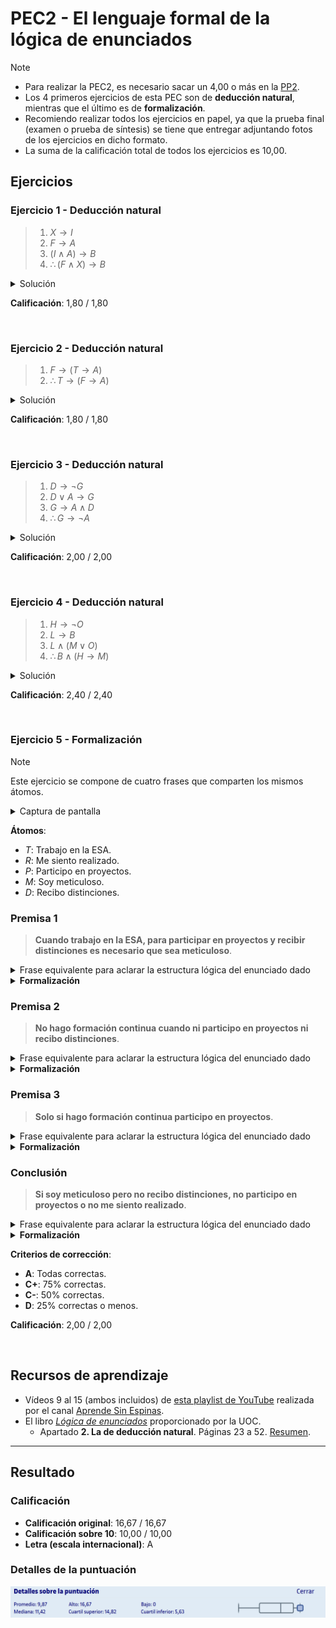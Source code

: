 # PEC2 - El lenguaje formal de la lógica de enunciados

>[!NOTE]
>- Para realizar la PEC2, es necesario sacar un 4,00 o más en la [PP2](pp2).
>- Los 4 primeros ejercicios de esta PEC son de **deducción natural**, mientras que el último es de **formalización**.
>- Recomiendo realizar todos los ejercicios en papel, ya que la prueba final (examen o prueba de síntesis) se tiene que entregar adjuntando fotos de los ejercicios en dicho formato.
>- La suma de la calificación total de todos los ejercicios es 10,00.

## Ejercicios

### Ejercicio 1 - Deducción natural

>1. $X \rightarrow I$
>2. $F \rightarrow A$
>3. $(I \wedge A) \rightarrow B$
>4. $\therefore (F \wedge X) \rightarrow B$

<details>
	<summary>Solución</summary>

![](capturas/1.png)
</details>

**Calificación**: 1,80 / 1,80

<br>

### Ejercicio 2 - Deducción natural

>1. $F \rightarrow (T \rightarrow A)$
>2. $\therefore T \rightarrow (F \rightarrow A)$

<details>
	<summary>Solución</summary>

![](capturas/2.png)
</details>

**Calificación**: 1,80 / 1,80

<br>

### Ejercicio 3 - Deducción natural

>1. $D \rightarrow \neg G$
>2. $D \vee A \rightarrow G$
>3. $G \rightarrow A \wedge D$
>4. $\therefore G \rightarrow \neg A$

<details>
	<summary>Solución</summary>

![](capturas/3.png)
</details>

**Calificación**: 2,00 / 2,00

<br>

### Ejercicio 4 - Deducción natural

>1. $H \rightarrow \neg O$
>2. $L \rightarrow B$
>3. $L \wedge (M \vee O)$
>4. $\therefore B \wedge (H \rightarrow M)$

<details>
	<summary>Solución</summary>

![](capturas/4.png)
</details>

**Calificación**: 2,40 / 2,40

<br>

### Ejercicio 5 - Formalización

>[!NOTE]
>Este ejercicio se compone de cuatro frases que comparten los mismos átomos.

<details>
	<summary>Captura de pantalla</summary>

![](capturas/5.png)
</details>

**Átomos**:
- $T$: Trabajo en la ESA.
- $R$: Me siento realizado.
- $P$: Participo en proyectos.
- $M$: Soy meticuloso.
- $D$: Recibo distinciones.

### Premisa 1

>**Cuando trabajo en la ESA, para participar en proyectos y recibir distinciones es necesario que sea meticuloso**.

<details>
	<summary>Frase equivalente para aclarar la estructura lógica del enunciado dado</summary>

Trabajar en la ESA es **SUFICIENTE** para (ser meticuloso es **NECESARIO** para (participar en proyectos **Y** recibir distinciones))
</details>

<details>
	<summary><strong>Formalización</strong></summary>

$T \rightarrow ((P \wedge D) \rightarrow M)$
</details>

### Premisa 2

>**No hago formación continua cuando ni participo en proyectos ni recibo distinciones**.

<details>
	<summary>Frase equivalente para aclarar la estructura lógica del enunciado dado</summary>

(**NO** participar en proyectos **Y NO** recibir distinciones) es **SUFICIENTE** para no hacer formación continua
</details>

<details>
	<summary><strong>Formalización</strong></summary>

$(\neg P \wedge \neg D) \rightarrow \neg F$
</details>

### Premisa 3

>**Solo si hago formación continua participo en proyectos**.

<details>
	<summary>Frase equivalente para aclarar la estructura lógica del enunciado dado</summary>

Hacer formación continua es **NECESARIO** para participar en proyectos
</details>

<details>
	<summary><strong>Formalización</strong></summary>

$P \rightarrow F$
</details>

### Conclusión

>**Si soy meticuloso pero no recibo distinciones, no participo en proyectos o no me siento realizado**.

<details>
	<summary>Frase equivalente para aclarar la estructura lógica del enunciado dado</summary>

Ser meticuloso **Y NO** recibir distinciones es **SUFICIENTE** para **NO** participar en proyectos **O NO** sentirme realizado
</details>

<details>
	<summary><strong>Formalización</strong></summary>

$(M \wedge \neg D) \rightarrow (\neg P \vee \neg R)$
</details>

**Criterios de corrección**:
- **A**: Todas correctas.
- **C+**: 75% correctas.
- **C-**: 50% correctas.
- **D**: 25% correctas o menos.

**Calificación**: 2,00 / 2,00

<br>

## Recursos de aprendizaje

- Vídeos 9 al 15 (ambos incluidos) de [esta playlist de YouTube](https://www.youtube.com/playlist?list=PLX3CfQWn-1E1MpqMS_CWzbSSiY7hgOhtA) realizada por el canal [Aprende Sin Espinas](https://www.youtube.com/@AprendeSinEspinas).
- El libro [_Lógica de enunciados_](http://cvapp.uoc.edu/autors/MostraPDFMaterialAction.do?id=265957&hash=f4eec8d6f2470281eeabfd721755d26ab5429e0b8fd1581689cea334dc3dd6a5) proporcionado por la UOC.
	- Apartado **2. La de deducción natural**. Páginas 23 a 52. [Resumen](recursos/README.md).

---

## Resultado

### Calificación

- **Calificación original**: 16,67 / 16,67
- **Calificación sobre 10**: 10,00 / 10,00
- **Letra (escala internacional)**: A

### Detalles de la puntuación

![](detalles_puntuacion.png)